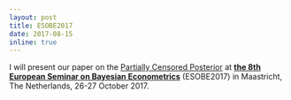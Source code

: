 ```yaml
---
layout: post
title: ESOBE2017
date: 2017-08-15
inline: true
---
```


I will present our paper on the [Partially Censored Posterior](/projects/4_project.markdown) at [__the 8th European Seminar on Bayesian Econometrics__](http://esobe2017.org/) (ESOBE2017) in Maastricht, The Netherlands, 26-27 October 2017.